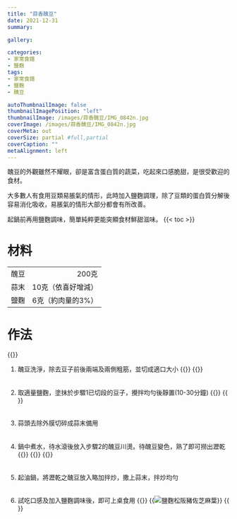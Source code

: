 ```yaml
---
title: "蒜香醜豆"
date: 2021-12-31
summary:

gallery: 

categories:
- 家常食譜
- 鹽麴
tags:
- 家常食譜
- 鹽麴
- 醜豆

autoThumbnailImage: false
thumbnailImagePosition: "left"
thumbnailImage: /images/蒜香醜豆/IMG_0842n.jpg
coverImage: /images/蒜香醜豆/IMG_0842n.jpg
coverMeta: out
coverSize: partial #full,partial
coverCaption: ""
metaAlignment: left
---
```

醜豆的外觀雖然不耀眼，卻是富含蛋白質的蔬菜，吃起來口感脆甜，是很受歡迎的食材。
<!--more-->
大多數人有食用豆類易脹氣的情形，此時加入鹽麴調理，除了豆類的蛋白質分解後容易消化吸收，易脹氣的情形大部分都會有所改善。

起鍋前再用鹽麴調味，簡單純粹更能突顯食材鮮甜滋味。
{{< toc >}}

# 材料
|||
|:--|--:|
| 醜豆| 200克 |
| 蒜末| 10克（依喜好增減）|
| 鹽麴| 6克（約肉量的3%）|

# 作法
{{<image classes="clear">}}
1. 醜豆洗淨，除去豆子前後兩端及兩側粗筋，並切成適口大小
{{<image classes="nocaption fancybox fig-50" thumbnail-width="100%" thumbnail-height="100%" src="/images/蒜香醜豆/IMG_0772.jpg" title="" >}}
{{<image classes="clear">}}
######
2. 取適量鹽麴，塗抹於步驟1已切段的豆子，攪拌均勻後靜置(10-30分鐘)
{{<image classes="nocaption fancybox fig-50" thumbnail-width="100%" thumbnail-height="100%" src="/images/蒜香醜豆/IMG_0773.jpg" title="" >}}
{{<image classes="clear">}}

######
3. 蒜頭去除外膜切碎成蒜末備用
######
4. 鍋中煮水，待水滾後放入步驟2的醜豆川燙。待醜豆變色，熟了即可撈出瀝乾
{{<image classes="nocaption fancybox fig-50" thumbnail-width="90%" thumbnail-height="90%" src="/images/蒜香醜豆/IMG_0840.jpg" title="" >}}
{{<image classes="nocaption fancybox fig-50" thumbnail-width="90%" thumbnail-height="90%" src="/images/蒜香醜豆/IMG_0841.jpg" title="" >}}
{{<image classes="clear">}}
######
5. 起油鍋，將瀝乾之醜豆放入略加拌炒，撒上蒜末，拌炒均勻
######
6.	試吃口感及加入鹽麴調味後，即可上桌食用
{{<image classes="clear">}}
{{<image classes="left nocaption fancybox fig-50" thumbnail-width="99%" thumbnail-height="99%" src="/images/蒜香醜豆/IMG_0842.jpg" title="鹽麴松阪豬佐芝麻葉" >}}
{{<image classes="clear">}}